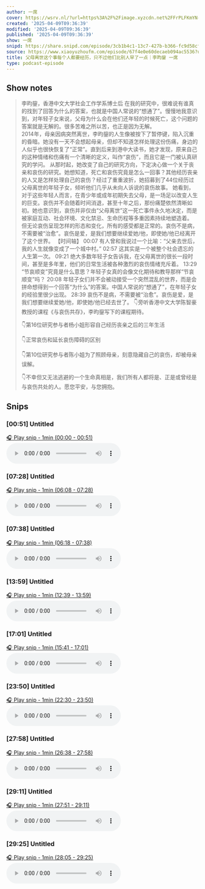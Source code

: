 ```yaml
---
author: 一席
cover: https://wsrv.nl/?url=https%3A%2F%2Fimage.xyzcdn.net%2FFrPLFKmYN-81FwGfhfqw-spbwlpQ.jpg&w=200&h=200
created: '2025-04-09T09:36:39'
modified: '2025-04-09T09:36:39'
published: '2025-04-09T09:36:39'
show: 一席
snipd: https://share.snipd.com/episode/3cb1b4c1-13c7-427b-b366-fc9d58cfdb15
source: https://www.xiaoyuzhoufm.com/episode/67f4e0e60decaeb094ac5536?utm_source=rss
title: 父母离世这个事每个人都要经历，只不过他们比别人早了一点｜李昀鋆 一席
type: podcast-episode
---
```



## Show notes
> 李昀鋆，香港中文大学社会工作学系博士后 
> 在我的研究中，很难说有谁真的找到了回答为什么的答案，也就是中国人常说的“想通了”。慢慢地我意识到，对年轻子女来说，父母为什么会在他们还年轻的时候死亡，这个问题的答案就是无解的。很多苦难之所以苦，也正是因为无解。   
> 2014年，母亲因病突然离世，李昀鋆的人生像被按下了暂停键，陷入沉重的昏暗。她没有一天不会想起母亲，但却不知道怎样处理这份伤痛，身边的人似乎也很快恢复了“正常”。直到后来到港中大读书，她才发现，原来自己的这种情绪和伤痛有一个清晰的定义，叫作“哀伤”，而且它是一门被认真研究的学问。
> 从那时起，她改变了自己的研究方向，下定决心做一个关于丧亲和哀伤的研究。她想知道，死亡和哀伤究竟是怎么一回事？其他经历丧亲的人又是怎样处理自己的哀伤？经过了重重波折，她招募到了44位经历过父母离世的年轻子女，倾听他们几乎从未向人诉说的哀伤故事。
> 她看到，对于这些年轻人而言，在青少年或成年初期失去父母，是一场足以改变人生的巨变。哀伤并不会随着时间消退，甚至十年之后，那份痛楚依然清晰如初。她也意识到，哀伤并非仅由“父母离世”这一死亡事件永久地决定，而是被家庭互动、社会环境、文化禁忌、生命历程等多重因素持续地塑造着。
> 但无论哀伤呈现怎样的形态和变化，所有的感受都是正常的。哀伤不是病，不需要被“治愈”。哀伤是爱，是我们想要继续爱她/他，即使她/他已经离开了这个世界。
> 【时间轴】
> 00:07 有人曾和我说过一个比喻：“父亲去世后，我的人生就像变成了一个城中村。”
> 02:57 这其实是一个被整个社会遗忘的人生第一次。
> 09:21 绝大多数年轻子女告诉我，在父母离世的很长一段时间，甚至是多年里，他们的日常生活被各种激烈的哀伤情绪充斥着。
> 13:29 “节哀顺变”究竟是什么意思？年轻子女真的会像文化期待和教导那样“节哀顺变”吗？
> 20:08 年轻子女们并不会被动接受一个突然混乱的世界，而是会拼命想得到一个回答“为什么”的答案。中国人常说的“想通了”，在年轻子女的经验里很少出现。
> 28:39 哀伤不是病，不需要被“治愈”。哀伤是爱，是我们想要继续爱她/他，即使她/他已经去世了。
> 👇旁听香港中文大学陈智豪教授的课程《与哀伤共存》，李昀鋆写下的课程期待。
> 
> 👇第16位研究参与者杨小姐形容自己经历丧亲之后的三年生活
> 
> 👇正常哀伤和延长哀伤障碍的区别
> 
> 👇第10位研究参与者陈小姐为了照顾母亲，刻意隐藏自己的哀伤，却被母亲误解。
> 
> 👇不幸但又无法逃避的一个生命真相是，我们所有人都将是、正是或曾经是与哀伤共处的人。愿您平安，与您拥抱。

## Snips
### [00:51] Untitled
[🎧 Play snip - 1min️ (00:00 - 00:51)](https://share.snipd.com/snip/87512874-3e4f-4f5a-aaa9-ef2407cb9eff)
<audio controls> <source src="https://dts-api.xiaoyuzhoufm.com/track/5e285326418a84a04627343f/67f4e0e60decaeb094ac5536/media.xyzcdn.net/5e285326418a84a04627343f/lmVTAA0jwRSx8ShCDulfvOPxkObn.m4a#t=00:00,00:51"> </audio>
### [07:28] Untitled
[🎧 Play snip - 1min️ (06:08 - 07:28)](https://share.snipd.com/snip/0071351f-88b8-4296-a3b7-29cdb2649411)
<audio controls> <source src="https://dts-api.xiaoyuzhoufm.com/track/5e285326418a84a04627343f/67f4e0e60decaeb094ac5536/media.xyzcdn.net/5e285326418a84a04627343f/lmVTAA0jwRSx8ShCDulfvOPxkObn.m4a#t=06:08,07:28"> </audio>
### [07:38] Untitled
[🎧 Play snip - 1min️ (06:18 - 07:38)](https://share.snipd.com/snip/0b008cff-ca82-48ce-be4c-fa68781e1a0d)
<audio controls> <source src="https://dts-api.xiaoyuzhoufm.com/track/5e285326418a84a04627343f/67f4e0e60decaeb094ac5536/media.xyzcdn.net/5e285326418a84a04627343f/lmVTAA0jwRSx8ShCDulfvOPxkObn.m4a#t=06:18,07:38"> </audio>
### [13:59] Untitled
[🎧 Play snip - 1min️ (12:39 - 13:59)](https://share.snipd.com/snip/b14cfc44-9df7-4622-859b-883f886917b9)
<audio controls> <source src="https://dts-api.xiaoyuzhoufm.com/track/5e285326418a84a04627343f/67f4e0e60decaeb094ac5536/media.xyzcdn.net/5e285326418a84a04627343f/lmVTAA0jwRSx8ShCDulfvOPxkObn.m4a#t=12:39,13:59"> </audio>
### [17:01] Untitled
[🎧 Play snip - 1min️ (15:41 - 17:01)](https://share.snipd.com/snip/806e5ac5-1387-4421-a758-37934e95fda2)
<audio controls> <source src="https://dts-api.xiaoyuzhoufm.com/track/5e285326418a84a04627343f/67f4e0e60decaeb094ac5536/media.xyzcdn.net/5e285326418a84a04627343f/lmVTAA0jwRSx8ShCDulfvOPxkObn.m4a#t=15:41,17:01"> </audio>
### [23:50] Untitled
[🎧 Play snip - 1min️ (22:30 - 23:50)](https://share.snipd.com/snip/639bc0d2-e5e0-4868-af72-26bbd4c4cf5b)
<audio controls> <source src="https://dts-api.xiaoyuzhoufm.com/track/5e285326418a84a04627343f/67f4e0e60decaeb094ac5536/media.xyzcdn.net/5e285326418a84a04627343f/lmVTAA0jwRSx8ShCDulfvOPxkObn.m4a#t=22:30,23:50"> </audio>
### [27:58] Untitled
[🎧 Play snip - 1min️ (26:38 - 27:58)](https://share.snipd.com/snip/cbd73c95-ae6c-4da9-9da9-c2b6717f184c)
<audio controls> <source src="https://dts-api.xiaoyuzhoufm.com/track/5e285326418a84a04627343f/67f4e0e60decaeb094ac5536/media.xyzcdn.net/5e285326418a84a04627343f/lmVTAA0jwRSx8ShCDulfvOPxkObn.m4a#t=26:38,27:58"> </audio>
### [29:11] Untitled
[🎧 Play snip - 1min️ (27:51 - 29:11)](https://share.snipd.com/snip/8867a284-49ee-4de5-ba86-c18bdbf6a38e)
<audio controls> <source src="https://dts-api.xiaoyuzhoufm.com/track/5e285326418a84a04627343f/67f4e0e60decaeb094ac5536/media.xyzcdn.net/5e285326418a84a04627343f/lmVTAA0jwRSx8ShCDulfvOPxkObn.m4a#t=27:51,29:11"> </audio>
### [29:25] Untitled
[🎧 Play snip - 1min️ (28:05 - 29:25)](https://share.snipd.com/snip/7f3ca438-3141-4103-b5b2-cea6cc928dd2)
<audio controls> <source src="https://dts-api.xiaoyuzhoufm.com/track/5e285326418a84a04627343f/67f4e0e60decaeb094ac5536/media.xyzcdn.net/5e285326418a84a04627343f/lmVTAA0jwRSx8ShCDulfvOPxkObn.m4a#t=28:05,29:25"> </audio>
